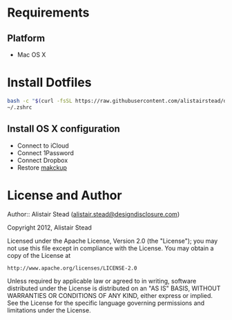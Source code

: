 
# Requirements

## Platform

* Mac OS X


# Install Dotfiles

```bash
bash -c "$(curl -fsSL https://raw.githubusercontent.com/alistairstead/dotfiles/master/install.sh)" && source
~/.zshrc
```

## Install OS X configuration

* Connect to iCloud
* Connect 1Password
* Connect Dropbox
* Restore [makckup](https://github.com/lra/mackup)

# License and Author

Author:: Alistair Stead (alistair.stead@designdisclosure.com)

Copyright 2012, Alistair Stead

Licensed under the Apache License, Version 2.0 (the "License");
you may not use this file except in compliance with the License.
You may obtain a copy of the License at

    http://www.apache.org/licenses/LICENSE-2.0

Unless required by applicable law or agreed to in writing, software
distributed under the License is distributed on an "AS IS" BASIS,
WITHOUT WARRANTIES OR CONDITIONS OF ANY KIND, either express or implied.
See the License for the specific language governing permissions and
limitations under the License.
